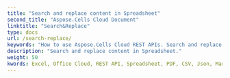 ```yaml
---
title: "Search and replace content in Spreadsheet"
second_title: "Aspose.Cells Cloud Document"
linktitle: "Search&Replace"
type: docs
url: /search-replace/
keywords: "How to use Aspose.Cells Cloud REST APIs. Search and replace content in Spreadsheet.  Office Excel 2016,  Office Excel 2019,office Excel 365."
description: "Search and replace content in Spreadsheet."
weight: 50
kwords: Excel, Office Cloud, REST API, Spreadsheet, PDF, CSV, Json, Markdown, Developer Guide
---
```


